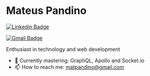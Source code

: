 # Mateus Pandino

[![Linkedin Badge](https://img.shields.io/badge/-Mateus%20Pandino-6633cc?style=flat-square&logo=Linkedin&logoColor=white&link=https://www.linkedin.com/in/matpandino/)](https://www.linkedin.com/in/matpandino/) 

[![Gmail Badge](https://img.shields.io/badge/-matpandino@gmail.com-6633cc?style=flat-square&logo=Gmail&logoColor=white&link=mailto:matpandino@gmail.com)](mailto:matpandino@gmail.com)

Enthusiast in technology and web development

- 🚀 Currently mastering: GraphQL, Apollo and Socket.io
- 📫 How to reach me: matpandino@gmail.com
